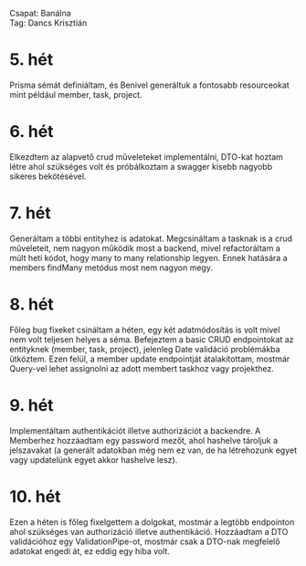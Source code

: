 Csapat: Banálna \
Tag: Dancs Krisztián

# 5. hét
Prisma sémát definiáltam, és Benivel generáltuk a fontosabb resourceokat mint például member, task, project.

# 6. hét
Elkezdtem az alapvető crud műveleteket implementálni, DTO-kat hoztam létre ahol szükséges volt és próbálkoztam a swagger kisebb nagyobb sikeres bekötésével.

# 7. hét
Generáltam a többi entityhez is adatokat. Megcsináltam a tasknak is a crud műveleteit, nem nagyon működik most a backend, mivel refactoráltam a múlt heti kódot, hogy many to many relationship legyen. Ennek hatására a members findMany metódus most nem nagyon megy.

# 8. hét
Főleg bug fixeket csináltam a héten, egy két adatmódosítás is volt mivel nem volt teljesen helyes a séma. Befejeztem a basic CRUD endpointokat az entityknek (member, task, project), jelenleg Date validáció problémákba ütköztem. Ezen felül, a member update endpointját átalakítottam, mostmár Query-vel lehet assignolni az adott membert taskhoz vagy projekthez.

# 9. hét
Implementáltam authentikációt illetve authorizációt a backendre. A Memberhez hozzáadtam egy password mezőt, ahol hashelve tároljuk a jelszavakat (a generált adatokban még nem ez van, de ha létrehozunk egyet vagy updatelünk egyet akkor hashelve lesz).

# 10. hét
Ezen a héten is főleg fixelgettem a dolgokat, mostmár a legtöbb endpointon ahol szükséges van authorizáció illetve authentikáció. Hozzáadtam a DTO validációhoz egy ValidationPipe-ot, mostmár csak a DTO-nak megfelelő adatokat engedi át, ez eddig egy hiba volt.
